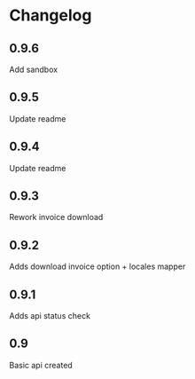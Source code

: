 # Changelog

## 0.9.6
Add sandbox

## 0.9.5
Update readme

## 0.9.4
Update readme

## 0.9.3
Rework invoice download

## 0.9.2
Adds download invoice option + locales mapper

## 0.9.1
Adds api status check

## 0.9
Basic api created
